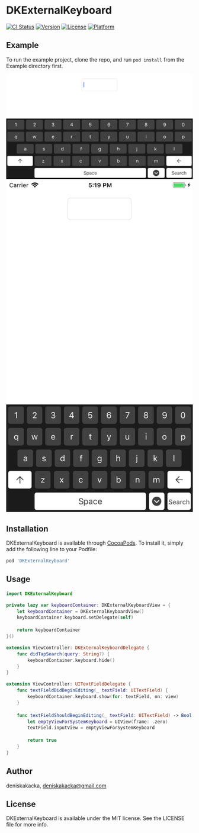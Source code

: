 # DKExternalKeyboard

[![CI Status](https://img.shields.io/travis/deniskakacka/DKExternalKeyboard.svg?style=flat)](https://travis-ci.org/deniskakacka/DKExternalKeyboard)
[![Version](https://img.shields.io/cocoapods/v/DKExternalKeyboard.svg?style=flat)](https://cocoapods.org/pods/DKExternalKeyboard)
[![License](https://img.shields.io/cocoapods/l/DKExternalKeyboard.svg?style=flat)](https://cocoapods.org/pods/DKExternalKeyboard)
[![Platform](https://img.shields.io/cocoapods/p/DKExternalKeyboard.svg?style=flat)](https://cocoapods.org/pods/DKExternalKeyboard)

## Example

To run the example project, clone the repo, and run `pod install` from the Example directory first.

![](photo1.png) ![](photo2.png)

## Installation

DKExternalKeyboard is available through [CocoaPods](https://cocoapods.org). To install
it, simply add the following line to your Podfile:

```ruby
pod 'DKExternalKeyboard'
```

## Usage

```swift
import DKExternalKeyboard
```

```swift
private lazy var keyboardContainer: DKExternalKeyboardView = {
    let keyboardContainer = DKExternalKeyboardView()
    keyboardContainer.keyboard.setDelegate(self)

    return keyboardContainer
}()
```

```swift
extension ViewController: DKExternalKeyboardDelegate {
    func didTapSearch(query: String?) {
        keyboardContainer.keyboard.hide()
    }
}
```

```swift
extension ViewController: UITextFieldDelegate {
    func textFieldDidBeginEditing(_ textField: UITextField) {
        keyboardContainer.keyboard.show(for: textField, on: view)
    }

    func textFieldShouldBeginEditing(_ textField: UITextField) -> Bool {
        let emptyViewForSystemKeyboard = UIView(frame: .zero)
        textField.inputView = emptyViewForSystemKeyboard

        return true
    }
}
```


## Author

deniskakacka, deniskakacka@gmail.com

## License

DKExternalKeyboard is available under the MIT license. See the LICENSE file for more info.
